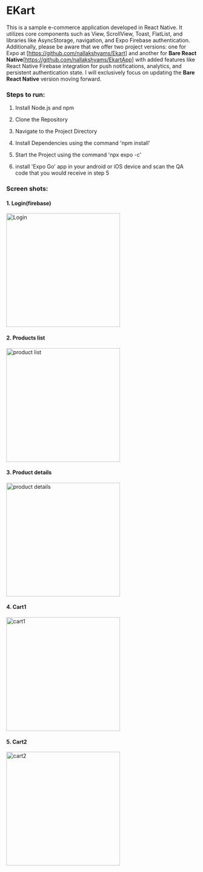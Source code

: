 # EKart
This is a sample e-commerce application developed in React Native. It utilizes core components such as View, ScrollView, Toast, FlatList, and libraries like AsyncStorage, navigation, and Expo Firebase authentication. Additionally, please be aware that we offer two project versions: one for Expo at [https://github.com/nallakshyams/Ekart] and another for **Bare React Native**[https://github.com/nallakshyams/EkartApp] with added features like React Native Firebase integration for push notifications, analytics, and persistent authentication state. I will exclusively focus on updating the **Bare React Native** version moving forward.

### Steps to run:

1. Install Node.js and npm

2. Clone the Repository

3. Navigate to the Project Directory

4. Install Dependencies using the command 'npm install'

5. Start the Project using the command 'npx expo -c'

6. install 'Expo Go' app in your android or iOS device and scan the QA code that you would receive in step 5

### Screen shots:

#### 1. Login(firebase)
   
   <img src="https://github.com/nallakshyams/EKart/assets/24761241/2403757e-5e51-4e25-b0ff-0e846be334ae)" alt="Login" width="300">

#### 2. Products list

   <img src="https://github.com/nallakshyams/EKart/assets/24761241/71d1b556-286d-4787-98b5-4ed52756c9a0" alt="product list" width="300">

#### 3. Product details

   <img src="https://github.com/nallakshyams/EKart/assets/24761241/7979ffd1-1c27-4936-acc2-c73ea7d1b112" alt="product details" width="300">

#### 4. Cart1

   <img src="https://github.com/nallakshyams/EKart/assets/24761241/0ef2bb42-0196-439e-9ba5-2deaea5036a8" alt="cart1" width="300">
   
#### 5. Cart2
   
   <img src="https://github.com/nallakshyams/EKart/assets/24761241/3ec17ff1-60b7-4222-8496-8a5fe9c0b29a" alt="cart2" width="300">



